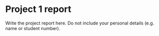 # Project 1 report

Write the project report here. Do not include your personal
details (e.g. name or student number).
